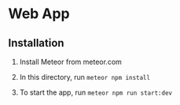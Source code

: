 # Web App


## Installation

1. Install Meteor from meteor.com

2. In this directory, run `meteor npm install`

3. To start the app, run `meteor npm run start:dev`